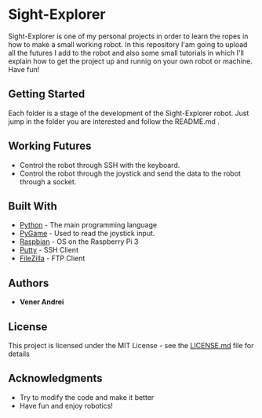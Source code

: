 # Sight-Explorer

Sight-Explorer is one of my personal projects in order to learn the ropes in how to make a small working robot. In this repository I'am going to upload all the futures I add to the robot and also some small tutorials in which I'll explain how to get the project up and runnig on your own robot or machine. Have fun!

## Getting Started

Each folder is a stage of the development of the Sight-Explorer robot. Just jump in the folder you are interested and follow the README.md .
## Working Futures

* Control the robot through SSH with the keyboard.
* Control the robot through the joystick and send the data to the robot through a socket.

## Built With

* [Python](https://www.python.org/downloads/) - The main programming language
* [PyGame](https://www.pygame.org/wiki/GettingStarted) - Used to read the joystick input.
* [Raspbian](https://www.raspberrypi.org/downloads/raspbian/) - OS on the Raspberry Pi 3
* [Putty](https://www.putty.org/) - SSH Client
* [FileZilla](https://filezilla-project.org/) - FTP Client


## Authors
* **Vener Andrei**  

## License

This project is licensed under the MIT License - see the [LICENSE.md](LICENSE.md) file for details

## Acknowledgments

* Try to modify the code and make it better
* Have fun and enjoy robotics!
